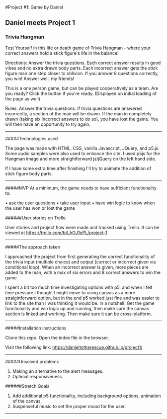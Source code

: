 #Project #1: Game by Daniel


## Daniel meets Project 1


### Trivia Hangman
Test Yourself in this life or death game of Trivia Hangman - where your correct answers hold a stick figure's life in the balance!

Directions: Answer the trivia questions.  Each correct answer results in good vibes and no extra drawn body parts. Each incorrect answer gets the stick figure man one step closer to oblivion.  If you answer 8 questions correctly, you win! Answer well, my friends!  

This is a one person game, but can be played cooperatively as a team. Are you ready? Click the button if you're ready.
(Displayed on initial loading of the page as well)

Rules: Answer the trivia questions.  If trivia questions are answered incorrectly, a section of the man will be drawn.  If the man in completely drawn (taking six incorrect answers to do so), you have lost the game.  You will then have an opportunity to try again.

---

#####Technologies used

The page was made with HTML, CSS, vanilla Javascript, JQuery, and p5.js. Some audio samples were also used to enhance the site. I used p5js for the Hangman image and more straightforward js/jQuery on the left hand side.  

If I have some extra time after finishing I'll try to animate the addition of stick figure body parts.

---

#####MVP
At a minimum, the game needs to have sufficient functionality to:

• ask the user questions
• take user input
• have win logic to know when the user has won or lost the game

######User stories on Trello

User stories and project flow were made and tracked using Trello.  It can be viewed at https://trello.com/b/LhOJ1oPL/project-1

---

#####The approach taken

I approached the project from first generating the correct functionality of the trivia input (multiple choice) and output (correct or incorrect given via conditional loop).  When an incorrect answer is given, more pieces are added to the man, with a max of six errors and 8 correct answers to win the game.

I spent a bit too much time investigating options with p5, and when I felt time pressure I thought I might move to using canvas as a more straightforward option, but in the end p5 worked just fine and was easier to link to the site than I was thinking it would be. In a nutshell: Get the game functionality and win logic up and running, then make sure the canvas section is linked and working. Then make sure it can be cross-platform.

---

#####Installation instructions

Clone this repo:
Open the index file in the browser.

Visit the following link:
https://danieltotherescue.github.io/project1/

---

#####Unsolved problems

1. Making an alternative to the alert messages.
2. Optimal responsiveness

######Stretch Goals

1. Add additional p5 functionality, including background options, animation of the canvas,
2. Suspenseful music to set the proper mood for the user.

---



<!--
Your app must:

* **Render a game in the browser**
* Stick with **KISS (Keep It Simple Son)** and **DRY (Don't Repeat Yourself)** principles
* Use **jQuery** for **DOM manipulation** and **vanilla JavaScript** for **game logic**
* Use **semantic markup** for HTML and CSS (adhere to best practices)


### Useful Resources for my reference

* **[MDN Javascript Docs](https://developer.mozilla.org/en-US/docs/Web/JavaScript)** _(a great reference for all things Vanilla Javascript)_
* **[jQuery Docs](http://api.jquery.com)** _(if you're using jQuery)_
* **[Github Pages](https://pages.github.com)** _(for hosting your game)_ -->
